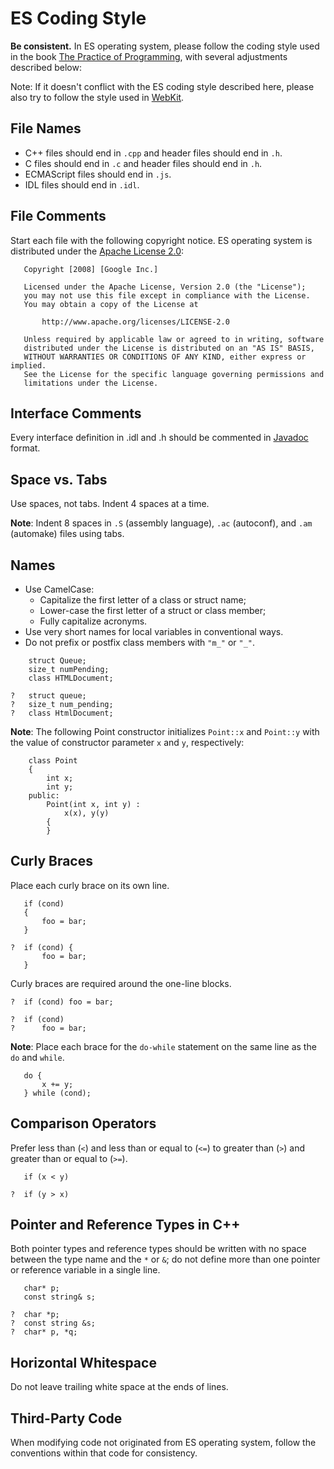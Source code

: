 # ES Coding Style #

**Be consistent.** In ES operating system, please follow the coding style used in the book [The Practice of Programming](http://books.google.com/books?id=to6M9_dbjosC&printsec=frontcover&dq=The+Practice+of+Programming&ei=9lYTSKKaCIziswOy8pSUCA&sig=XXXeqMTXt_K2fRjutfD2hpXaBLk), with several adjustments described below:

Note: If it doesn't conflict with the ES coding style described here, please also try to follow the style used in [WebKit](http://webkit.org/coding/coding-style.html).

## File Names ##

  * C++ files should end in `.cpp` and header files should end in `.h`.
  * C files should end in `.c` and header files should end in `.h`.
  * ECMAScript files should end in `.js`.
  * IDL files should end in `.idl`.

## File Comments ##

Start each file with the following copyright notice. ES operating system is distributed under the [Apache License 2.0](http://www.apache.org/licenses/):

```
   Copyright [2008] [Google Inc.]

   Licensed under the Apache License, Version 2.0 (the "License");
   you may not use this file except in compliance with the License.
   You may obtain a copy of the License at

       http://www.apache.org/licenses/LICENSE-2.0

   Unless required by applicable law or agreed to in writing, software
   distributed under the License is distributed on an "AS IS" BASIS,
   WITHOUT WARRANTIES OR CONDITIONS OF ANY KIND, either express or implied.
   See the License for the specific language governing permissions and
   limitations under the License.
```

## Interface Comments ##

Every interface definition in .idl and .h should be commented in [Javadoc](http://java.sun.com/j2se/javadoc/) format.

## Space vs. Tabs ##

Use spaces, not tabs. Indent 4 spaces at a time.

**Note**: Indent 8 spaces in `.S` (assembly language), `.ac` (autoconf), and `.am` (automake) files using tabs.

## Names ##

  * Use CamelCase:
    * Capitalize the first letter of a class or struct name;
    * Lower-case the first letter of a struct or class member;
    * Fully capitalize acronyms.
  * Use very short names for local variables in conventional ways.
  * Do not prefix or postfix class members with `"m_"` or `"_"`.

```
    struct Queue;
    size_t numPending;
    class HTMLDocument;
```

```
?   struct queue;
?   size_t num_pending;
?   class HtmlDocument;
```

**Note**: The following Point constructor initializes `Point::x` and `Point::y` with the value of constructor parameter `x` and `y`, respectively:

```
    class Point
    {
        int x;
        int y;
    public:
        Point(int x, int y) :
            x(x), y(y)
        {
        }
```

## Curly Braces ##

Place each curly brace on its own line.

```
   if (cond)
   {
       foo = bar;
   }
```

```
?  if (cond) {
       foo = bar;
   }
```

Curly braces are required around the one-line blocks.

```
?  if (cond) foo = bar;
```

```
?  if (cond)
?      foo = bar;
```

**Note**: Place each brace for the `do-while` statement on the same line as the `do` and `while`.

```
   do {
       x += y;
   } while (cond);
```

## Comparison Operators ##

Prefer less than (`<`) and less than or equal to (`<=`) to greater than (`>`) and greater than or equal to (`>=`).

```
   if (x < y)
```

```
?  if (y > x)
```

## Pointer and Reference Types in C++ ##

Both pointer types and reference types should be written with no space between the type name and the `*` or `&`; do not define more than one pointer or reference variable in a single line.

```
   char* p;
   const string& s;
```

```
?  char *p;
?  const string &s;
?  char* p, *q;
```

## Horizontal Whitespace ##
Do not leave trailing white space at the ends of lines.

## Third-Party Code ##

When modifying code not originated from ES operating system, follow the conventions within that code for consistency.